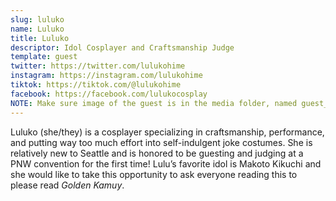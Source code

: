```yaml
---
slug: luluko
name: Luluko
title: Luluko
descriptor: Idol Cosplayer and Craftsmanship Judge
template: guest
twitter: https://twitter.com/lulukohime
instagram: https://instagram.com/lulukohime
tiktok: https://tiktok.com/@lulukohime
facebook: https://facebook.com/lulukocosplay
NOTE: Make sure image of the guest is in the media folder, named guest_(YEAR)_(GUEST_SLUG).png
---
```


Luluko (she/they) is a cosplayer specializing in craftsmanship, performance, and putting way too much effort into self-indulgent joke costumes. She is relatively new to Seattle and is honored to be guesting and judging at a PNW convention for the first time! Lulu’s favorite idol is Makoto Kikuchi and she would like to take this opportunity to ask everyone reading this to please read _Golden Kamuy_.
